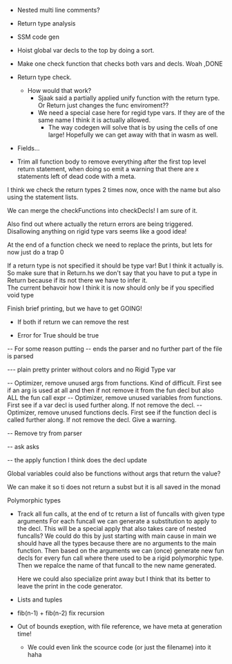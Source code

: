 


- Nested multi line comments?
- Return type analysis
- SSM code gen
- Hoist global var decls to the top by doing a sort.
- Make one check function that checks both vars and decls. Woah ,DONE 
- Return type check.
    - How would that work?
        - Sjaak said a partially applied unify function with the return type. Or Return just changes the func enviroment??
        - We need a special case here for regid type vars. If they are of the same name I think it is actually allowed.
            - The way codegen will solve that is by using the cells of one large! Hopefully we can get away with that in wasm as well.

- Fields...
- Trim all function body to remove everything after the first top level return statement, when doing so emit a warning that there are x statements left of dead code with a meta.


I think we check the return types 2 times now, once with the name but also using the statement lists.

We can merge the checkFunctions into checkDecls! I am sure of it.

Also find out where actually the return errors are being triggered.
Disallowing anything on rigid type vars seems like a good idea!

At the end of a function check we need to replace the prints, but lets for now just do a trap 0

If a return type is not specified it should be type var! But I think it actually is. So make sure that in Return.hs we don't say that you have to put a type in Return because if its not there we have to infer it.   
    The current behavoir how I think it is now should only be if you specified void type

Finish brief printing, but we have to get GOING!


-  If both if return we can remove the rest

- Error for True should be true

-- For some reason putting -- ends the parser and no further part of the file is parsed


--- plain pretty printer without colors and no Rigid Type var

-- Optimizer, remove unused args from functions. Kind of difficult. First see if an arg is used at all and then if not remove it from the fun decl but also ALL the fun call expr
-- Optimizer, remove unused variables from functions. First see if a var decl is used further along. If not remove the decl. 
-- Optimizer, remove unused functions decls. First see if the function decl is called further along. If not remove the decl. Give a warning.

-- Remove try from parser

-- ask asks

-- the apply function I think does the decl update 


Global variables could also be functions without args that return the value? 


We can make it so ti does not return a subst but it is all saved in the monad


Polymorphic types

- Track all fun calls, at the end of tc return a list of funcalls with given type arguments
   For each funcall we can generate a substitution to apply to the decl. This will be a special apply that also takes care of nested funcalls?
   We could do this by just starting with main cause in main we should have all the types because there are no arguments to the main function.
   Then based on the arguments we can (once) generate new fun decls for every fun call where there used to be a rigid polymorphic type.
   Then we repalce the name of that funcall to the new name generated.

   Here we could also specialize print away but I think that its better to leave the print in the code generator.

- Lists and tuples

- fib(n-1) + fib(n-2) fix recursion

- Out of bounds exeption, with file reference, we have meta at generation time!
    - We could even link the scource code (or just the filename) into it haha 
